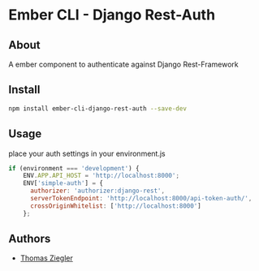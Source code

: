 # Ember CLI - Django Rest-Auth

## About ##

A ember component to authenticate against Django Rest-Framework

## Install ##

```bash
npm install ember-cli-django-rest-auth --save-dev
```

## Usage ##

place your auth settings in your environment.js

```js
if (environment === 'development') {
    ENV.APP.API_HOST = 'http://localhost:8000';
    ENV['simple-auth'] = {
      authorizer: 'authorizer:django-rest',
      serverTokenEndpoint: 'http://localhost:8000/api-token-auth/',
      crossOriginWhitelist: ['http://localhost:8000']
    };
```

## Authors ##

* [Thomas Ziegler](http://twitter.com/zauberertz)
